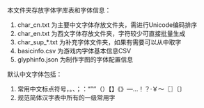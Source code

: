 本文件夹存放字体字库表和字体信息：

1. char_cn.txt 为主要中文字体存放文件夹，需进行Unicode编码排序
2. char_en.txt 为西文字体存放文件夹，字符较少可直接批量生成
3. char_sup_*.txt 为补充字体文件夹，如果有需要可以从中取字
4. basicinfo.csv 为游戏内字体基本信息CSV
5. glyphinfo.json 为制作字图的字体配置信息

默认中文字体包括：
1. 常用中文标点符号，。、；：“”‘’（）【】《》—…！？·￥～〖〗〔〕
2. 规范简体汉字表中所有的一级常用字